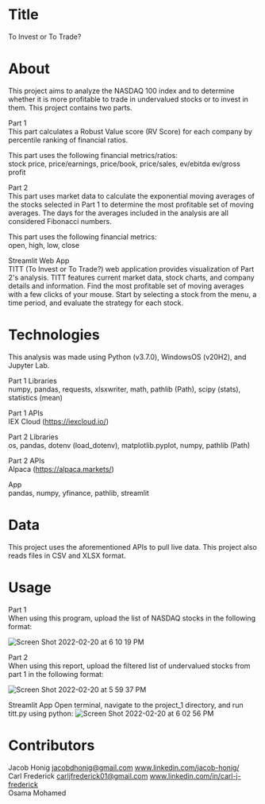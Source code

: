 # Title
To Invest or To Trade?

# About
This project aims to analyze the NASDAQ 100 index and to determine whether it is more profitable to trade in undervalued stocks or to invest in them. This project contains two parts. 

Part 1 <br/>
This part calculates a Robust Value score (RV Score) for each company by percentile ranking of financial ratios. 

This part uses the following financial metrics/ratios: <br/>
stock price, price/earnings, price/book, price/sales, ev/ebitda ev/gross profit

Part 2 <br/>
This part uses market data to calculate the exponential moving averages of the stocks selected in Part 1 to determine the most profitable set of moving averages. The days for the averages included in the analysis are all considered Fibonacci numbers. 

This part uses the following financial metrics: <br/>
open, high, low, close

Streamlit Web App <br/>
TITT (To Invest or To Trade?) web application provides visualization of Part 2's analysis. TITT features current market data, stock charts, and company details and information. Find the most profitable set of moving averages with a few clicks of your mouse. Start by selecting a stock from the menu, a time period, and evaluate the strategy for each stock.

# Technologies
This analysis was made using Python (v3.7.0), WindowsOS (v20H2), and Jupyter Lab.

Part 1 Libraries <br/>
numpy, pandas, requests, xlsxwriter, math, pathlib (Path), scipy (stats), statistics (mean)

Part 1 APIs <br/>
IEX Cloud (https://iexcloud.io/)

Part 2 Libraries <br/>
os, pandas, dotenv (load_dotenv), matplotlib.pyplot, numpy, pathlib (Path)

Part 2 APIs <br/>
Alpaca (https://alpaca.markets/)

App <br/>
pandas, numpy, yfinance, pathlib, streamlit

# Data
This project uses the aforementioned APIs to pull live data. This project also reads files in CSV  and XLSX format. 

# Usage

Part 1 <br/>
When using this program, upload the list of NASDAQ stocks in the following format:

![Screen Shot 2022-02-20 at 6 10 19 PM](https://user-images.githubusercontent.com/95586624/154868524-2edb77b1-0b9f-4dc8-9206-783d8f4a1973.png)


Part 2 <br/>
When using this report, upload the filtered list of undervalued stocks from part 1 in the following format:

![Screen Shot 2022-02-20 at 5 59 37 PM](https://user-images.githubusercontent.com/95586624/154868184-b6b7bd85-aeab-42c3-9e3c-5938ce2de161.png)

Streamlit App
Open terminal, navigate to the project_1 directory, and run titt.py using python: 
![Screen Shot 2022-02-20 at 6 02 56 PM](https://user-images.githubusercontent.com/95586624/154868278-858d648c-e6b1-43d8-98de-53c9a9db1ea1.png)


# Contributors
Jacob Honig jacobdhonig@gmail.com www.linkedin.com/jacob-honig/ <br/>
Carl Frederick carljfrederick01@gmail.com www.linkedin.com/in/carl-j-frederick <br/>
Osama Mohamed
